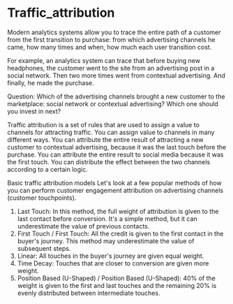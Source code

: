 # Traffic_attribution


Modern analytics systems allow you to trace the entire path of a customer from the first transition to purchase: from which advertising channels he came, how many times and when, how much each user transition cost.

For example, an analytics system can trace that before buying new headphones, the customer went to the site from an advertising post in a social network. Then two more times went from contextual advertising. And finally, he made the purchase.

Question: Which of the advertising channels brought a new customer to the marketplace: social network or contextual advertising? Which one should you invest in next?

Traffic attribution is a set of rules that are used to assign a value to channels for attracting traffic. You can assign value to channels in many different ways. You can attribute the entire result of attracting a new customer to contextual advertising, because it was the last touch before the purchase. You can attribute the entire result to social media because it was the first touch. You can distribute the effect between the two channels according to a certain logic.


Basic traffic attribution models
Let's look at a few popular methods of how you can perform customer engagement attribution on advertising channels (customer touchpoints).

1. Last Touch: In this method, the full weight of attribution is given to the last contact before conversion. It's a simple method, but it can underestimate the value of previous contacts.
2. First Touch / First Touch: All the credit is given to the first contact in the buyer's journey. This method may underestimate the value of subsequent steps. 
3. Linear: All touches in the buyer's journey are given equal weight.
4. Time Decay: Touches that are closer to conversion are given more weight.
5. Position Based (U-Shaped) / Position Based (U-Shaped): 40% of the weight is given to the first and last touches and the remaining 20% is evenly distributed between intermediate touches.
